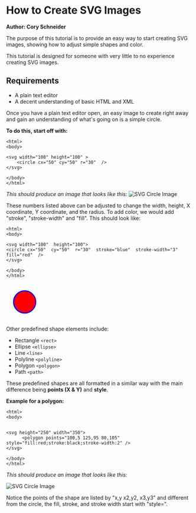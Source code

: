 # How to Create SVG Images
**Author: Cory Schneider**

The purpose of this tutorial is to provide an easy way to start creating SVG images, showing how to adjust simple shapes and color.

This tutorial is designed for someone with very little to no experience creating SVG images. 

## Requirements
- A plain text editor
- A decent understanding of basic HTML and XML

Once you have a plain text editor open, an easy image to create right away and gain an understanding of what's going on is a simple circle.

**To do this, start off with:**

    <html>
    <body>
    
    <svg width="100" height="100" >
    	<circle cx="50" cy="50" r="30"  />
    </svg>
    
    </body>
    </html>
*This should produce an image that looks like this:*
![SVG Circle Image](https://i.imgur.com/mQAS2Di.png)

These numbers listed above can be adjusted to change the width, height, X coordinate, Y coordinate, and the radius. To add color, we would add "stroke", "stroke-width" and "fill". This should look like:

    <html>  
    <body>  
      
    <svg width="100"  height="100">  
    <circle cx="50"  cy="50"  r="30"  stroke="blue"  stroke-width="3"  fill="red"  />  
    </svg>  
      
    </body>  
    </html>

<html>  
<body>  
  
<svg width="100"  height="100">  
<circle cx="50"  cy="50"  r="30"  stroke="blue"  stroke-width="3"  fill="red"  />  
</svg>  
  
</body>  
</html>

Other predefined shape elements include:
- Rectangle `<rect>`
- Ellipse `<ellipse>`
- Line `<line>`
- Polyline `<polyline>`
- Polygon `<polygon>`
- Path `<path>`

These predefined shapes are all formatted in a similar way with the main difference being **points (X & Y)** and **style**.

**Example for a polygon:**

    <html>
    <body>
    
    
    <svg height="250" width="350">
    	  <polygon points="100,5 125,95 80,105" style="fill:red;stroke:black;stroke-width:2" />
    </svg>
    
    </body>
    </html>
	
*This should produce an image that looks like this:*

![SVG Circle Image](https://i.imgur.com/6tvXJAt.png)

Notice the points of the shape are listed by "x,y x2,y2, x3,y3" and different from the circle, the fill, stroke, and stroke width start with "style=". 


